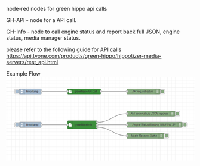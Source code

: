 node-red nodes for green hippo api calls

GH-API -  node for a API call.

GH-Info - node to call engine status and report back full JSON, engine status, media manager status. 


please refer to the following guide for API calls
https://api.tvone.com/products/green-hippo/hippotizer-media-servers/rest_api.html


Example Flow
![hipponode](./examples/hipponode.png)
